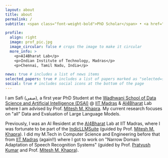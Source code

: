 ```yaml
---
layout: about
title: about
permalink: /
subtitle: <span class="font-weight-bold">PhD Scholar</span> • <a href="https://dsai.iitm.ac.in/" target="_blank">DSAI</a> • <a href="https://ai4bharat.iitm.ac.in/" target="_blank">AI4Bharat</a> • <a href="https://www.iitm.ac.in/" target="_blank">IIT Madras</a>

profile:
  align: right
  image: prof_pic.jpg
  image_circular: false # crops the image to make it circular
  more_info: >
    <p>AI4Bharat Lab</p>
    <p>Indian Institute of Technology, Madras</p>
    <p>Chennai, Tamil Nadu, India</p>

news: true # includes a list of news items
selected_papers: true # includes a list of papers marked as "selected={true}"
social: true # includes social icons at the bottom of the page
---
```


I am Safi (صفی), a first year PhD Student at the [Wadhwani School of Data Science and Artificial Intelligence (DSAI)](https://dsai.iitm.ac.in/) @ [IIT Madras](https://www.iitm.ac.in/) & [AI4Bharat](https://ai4bharat.iitm.ac.in/) Lab where I am advised by Prof. [Mitesh M. Khapra](http://www.cse.iitm.ac.in/~miteshk/). My current research focuses on "all" Data and Evaluation of Large Language Models. 

Previously, I was an AI Resident at the [AI4Bharat](https://ai4bharat.iitm.ac.in/) Lab at IIT Madras, where I was fortunate to be part of the [IndicLLMSuite](https://github.com/AI4Bharat/IndicLLMSuite) (guided by Prof. [Mitesh M. Khapra](http://www.cse.iitm.ac.in/~miteshk/)). I did my M.Tech in Computer Science and Engineering before that from [IIT Madras](https://www.iitm.ac.in/) (again!!) where I got to work on "Narrow Domain Adaptation of Speech Recognition Systems" (guided by Prof. [Pratyush Kumar](https://in.linkedin.com/in/pratyush-kumar-8844a8a3) and Prof. [Mitesh M. Khapra](http://www.cse.iitm.ac.in/~miteshk/)). 
